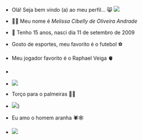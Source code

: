 * Olá! Seja bem vindo (a) ao meu perfil... 😸
![](https://media1.tenor.com/m/9vTAoKqOXPQAAAAC/shrek-shrek-meme.gif)
* 🙋‍♀️ Meu nome é *Melissa Cibelly de Oliveira Andrade*

* 📆 Tenho 15 anos, nasci dia 11 de setembro de 2009

* Gosto de esportes, meu favorito é o futebol ⚽

* Meu jogador favorito é o Raphael Veiga 🫀
* 
* ![](https://media1.tenor.com/m/0bEioByAZlkAAAAC/te-amo-palmeiras-palmeiras.gif)

* Torço para o palmeiras 🐷💚
* ![](https://media1.tenor.com/m/htcCqsvHjJ8AAAAd/campe%C3%A3o-brasileiro-jogadores-palmeirenses.gif))

* Eu amo o homem aranha 🕷️🕸️
*  ![](https://media1.tenor.com/m/TjPRaO9SFJkAAAAC/spider-man-staring.gif)
